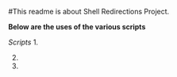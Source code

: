 #This readme is about Shell Redirections Project.

**Below are the uses of the various scripts**

*Scripts*
1.

2.

3.


